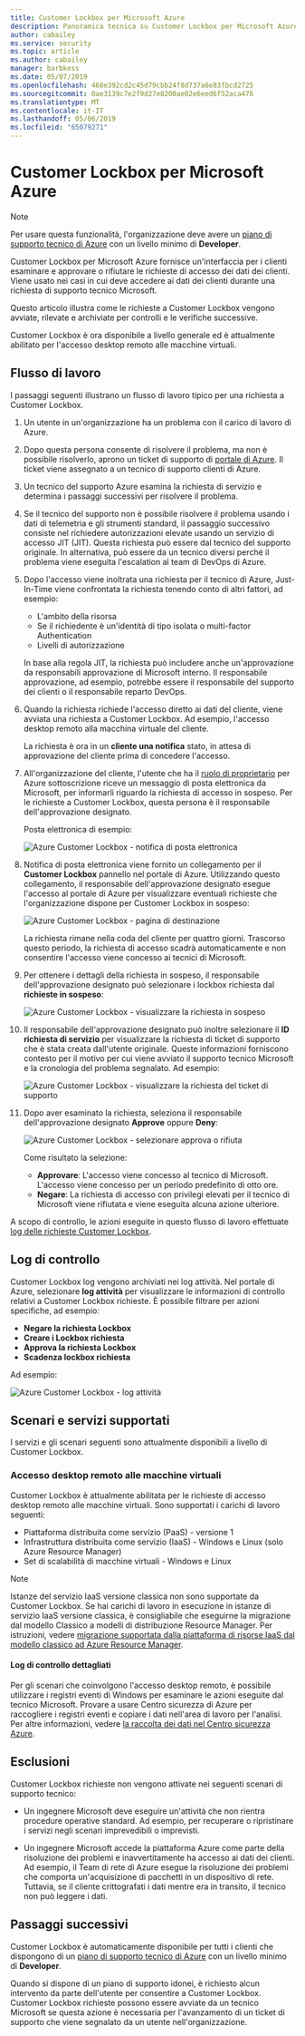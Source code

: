 ```yaml
---
title: Customer Lockbox per Microsoft Azure
description: Panoramica tecnica su Customer Lockbox per Microsoft Azure, che consente di controllare l'accesso del provider di cloud quando Microsoft potrebbe dover accedere ai dati dei clienti.
author: cabailey
ms.service: security
ms.topic: article
ms.author: cabailey
manager: barbkess
ms.date: 05/07/2019
ms.openlocfilehash: 468e392cd2c45d79cbb24f8d737a6e83fbcd2725
ms.sourcegitcommit: 0ae3139c7e2f9d27e8200ae02e6eed6f52aca476
ms.translationtype: MT
ms.contentlocale: it-IT
ms.lasthandoff: 05/06/2019
ms.locfileid: "65079271"
---
```

# <a name="customer-lockbox-for-microsoft-azure"></a>Customer Lockbox per Microsoft Azure

> [!NOTE]
> Per usare questa funzionalità, l'organizzazione deve avere un [piano di supporto tecnico di Azure](https://azure.microsoft.com/support/plans/) con un livello minimo di **Developer**.

Customer Lockbox per Microsoft Azure fornisce un'interfaccia per i clienti esaminare e approvare o rifiutare le richieste di accesso dei dati dei clienti. Viene usato nei casi in cui deve accedere ai dati dei clienti durante una richiesta di supporto tecnico Microsoft.

Questo articolo illustra come le richieste a Customer Lockbox vengono avviate, rilevate e archiviate per controlli e le verifiche successive.

Customer Lockbox è ora disponibile a livello generale ed è attualmente abilitato per l'accesso desktop remoto alle macchine virtuali.

## <a name="workflow"></a>Flusso di lavoro

I passaggi seguenti illustrano un flusso di lavoro tipico per una richiesta a Customer Lockbox.

1. Un utente in un'organizzazione ha un problema con il carico di lavoro di Azure.

2. Dopo questa persona consente di risolvere il problema, ma non è possibile risolverlo, aprono un ticket di supporto di [portale di Azure](https://ms.portal.azure.com/signin/index/?feature.settingsportalinstance=mpac). Il ticket viene assegnato a un tecnico di supporto clienti di Azure.

3. Un tecnico del supporto Azure esamina la richiesta di servizio e determina i passaggi successivi per risolvere il problema.

4. Se il tecnico del supporto non è possibile risolvere il problema usando i dati di telemetria e gli strumenti standard, il passaggio successivo consiste nel richiedere autorizzazioni elevate usando un servizio di accesso JIT (JIT). Questa richiesta può essere dal tecnico del supporto originale. In alternativa, può essere da un tecnico diversi perché il problema viene eseguita l'escalation al team di DevOps di Azure.

5. Dopo l'accesso viene inoltrata una richiesta per il tecnico di Azure, Just-In-Time viene confrontata la richiesta tenendo conto di altri fattori, ad esempio:
    - L'ambito della risorsa
    - Se il richiedente è un'identità di tipo isolata o multi-factor Authentication
    - Livelli di autorizzazione
    
    In base alla regola JIT, la richiesta può includere anche un'approvazione da responsabili approvazione di Microsoft interno. Il responsabile approvazione, ad esempio, potrebbe essere il responsabile del supporto dei clienti o il responsabile reparto DevOps.

6. Quando la richiesta richiede l'accesso diretto ai dati del cliente, viene avviata una richiesta a Customer Lockbox. Ad esempio, l'accesso desktop remoto alla macchina virtuale del cliente.
    
    La richiesta è ora in un **cliente una notifica** stato, in attesa di approvazione del cliente prima di concedere l'accesso.

7. All'organizzazione del cliente, l'utente che ha il [ruolo di proprietario](../role-based-access-control/rbac-and-directory-admin-roles.md#azure-rbac-roles) per Azure sottoscrizione riceve un messaggio di posta elettronica da Microsoft, per informarli riguardo la richiesta di accesso in sospeso. Per le richieste a Customer Lockbox, questa persona è il responsabile dell'approvazione designato.
    
    Posta elettronica di esempio:
    
    ![Azure Customer Lockbox - notifica di posta elettronica](./media/azure-customer-lockbox/customer-lockbox-email-notification.png)

8. Notifica di posta elettronica viene fornito un collegamento per il **Customer Lockbox** pannello nel portale di Azure. Utilizzando questo collegamento, il responsabile dell'approvazione designato esegue l'accesso al portale di Azure per visualizzare eventuali richieste che l'organizzazione dispone per Customer Lockbox in sospeso:
    
    ![Azure Customer Lockbox - pagina di destinazione](./media/azure-customer-lockbox/customer-lockbox-landing-page.png)
    
   La richiesta rimane nella coda del cliente per quattro giorni. Trascorso questo periodo, la richiesta di accesso scadrà automaticamente e non consentire l'accesso viene concesso ai tecnici di Microsoft.

9. Per ottenere i dettagli della richiesta in sospeso, il responsabile dell'approvazione designato può selezionare i lockbox richiesta dal **richieste in sospeso**:
    
    ![Azure Customer Lockbox - visualizzare la richiesta in sospeso](./media/azure-customer-lockbox/customer-lockbox-pending-requests.png)

10. Il responsabile dell'approvazione designato può inoltre selezionare il **ID richiesta di servizio** per visualizzare la richiesta di ticket di supporto che è stata creata dall'utente originale. Queste informazioni forniscono contesto per il motivo per cui viene avviato il supporto tecnico Microsoft e la cronologia del problema segnalato. Ad esempio: 
    
    ![Azure Customer Lockbox - visualizzare la richiesta del ticket di supporto](./media/azure-customer-lockbox/customer-lockbox-support-ticket.png)

11. Dopo aver esaminato la richiesta, seleziona il responsabile dell'approvazione designato **Approve** oppure **Deny**:
    
    ![Azure Customer Lockbox - selezionare approva o rifiuta](./media/azure-customer-lockbox/customer-lockbox-approval.png)
    
    Come risultato la selezione:
    - **Approvare**:  L'accesso viene concesso al tecnico di Microsoft. L'accesso viene concesso per un periodo predefinito di otto ore.
    - **Negare**: La richiesta di accesso con privilegi elevati per il tecnico di Microsoft viene rifiutata e viene eseguita alcuna azione ulteriore.

A scopo di controllo, le azioni eseguite in questo flusso di lavoro effettuate [log delle richieste Customer Lockbox](#auditing-logs).

## <a name="auditing-logs"></a>Log di controllo

Customer Lockbox log vengono archiviati nei log attività. Nel portale di Azure, selezionare **log attività** per visualizzare le informazioni di controllo relativi a Customer Lockbox richieste. È possibile filtrare per azioni specifiche, ad esempio:
- **Negare la richiesta Lockbox**
- **Creare i Lockbox richiesta**
- **Approva la richiesta Lockbox**
- **Scadenza lockbox richiesta**

Ad esempio:

![Azure Customer Lockbox - log attività](./media/azure-customer-lockbox/customer-lockbox-activitylogs.png)

## <a name="supported-services-and-scenarios"></a>Scenari e servizi supportati

I servizi e gli scenari seguenti sono attualmente disponibili a livello di Customer Lockbox.

### <a name="remote-desktop-access-to-virtual-machines"></a>Accesso desktop remoto alle macchine virtuali

Customer Lockbox è attualmente abilitata per le richieste di accesso desktop remoto alle macchine virtuali. Sono supportati i carichi di lavoro seguenti:
- Piattaforma distribuita come servizio (PaaS) - versione 1
- Infrastruttura distribuita come servizio (IaaS) - Windows e Linux (solo Azure Resource Manager)
- Set di scalabilità di macchine virtuali - Windows e Linux

> [!NOTE]
> Istanze del servizio IaaS versione classica non sono supportate da Customer Lockbox. Se hai carichi di lavoro in esecuzione in istanze di servizio IaaS versione classica, è consigliabile che eseguirne la migrazione dal modello Classico a modelli di distribuzione Resource Manager. Per istruzioni, vedere [migrazione supportata dalla piattaforma di risorse IaaS dal modello classico ad Azure Resource Manager](../virtual-machines/windows/migration-classic-resource-manager-overview.md).

#### <a name="detailed-audit-logs"></a>Log di controllo dettagliati

Per gli scenari che coinvolgono l'accesso desktop remoto, è possibile utilizzare i registri eventi di Windows per esaminare le azioni eseguite dal tecnico Microsoft. Provare a usare Centro sicurezza di Azure per raccogliere i registri eventi e copiare i dati nell'area di lavoro per l'analisi. Per altre informazioni, vedere [la raccolta dei dati nel Centro sicurezza Azure](../security-center/security-center-enable-data-collection.md).

## <a name="exclusions"></a>Esclusioni

Customer Lockbox richieste non vengono attivate nei seguenti scenari di supporto tecnico:

- Un ingegnere Microsoft deve eseguire un'attività che non rientra procedure operative standard. Ad esempio, per recuperare o ripristinare i servizi negli scenari imprevedibili o imprevisti.

- Un ingegnere Microsoft accede la piattaforma Azure come parte della risoluzione dei problemi e inavvertitamente ha accesso ai dati dei clienti. Ad esempio, il Team di rete di Azure esegue la risoluzione dei problemi che comporta un'acquisizione di pacchetti in un dispositivo di rete. Tuttavia, se il cliente crittografati i dati mentre era in transito, il tecnico non può leggere i dati.

## <a name="next-steps"></a>Passaggi successivi

Customer Lockbox è automaticamente disponibile per tutti i clienti che dispongono di un [piano di supporto tecnico di Azure](https://azure.microsoft.com/support/plans/) con un livello minimo di **Developer**.

Quando si dispone di un piano di supporto idonei, è richiesto alcun intervento da parte dell'utente per consentire a Customer Lockbox. Customer Lockbox richieste possono essere avviate da un tecnico Microsoft se questa azione è necessaria per l'avanzamento di un ticket di supporto che viene segnalato da un utente nell'organizzazione.
